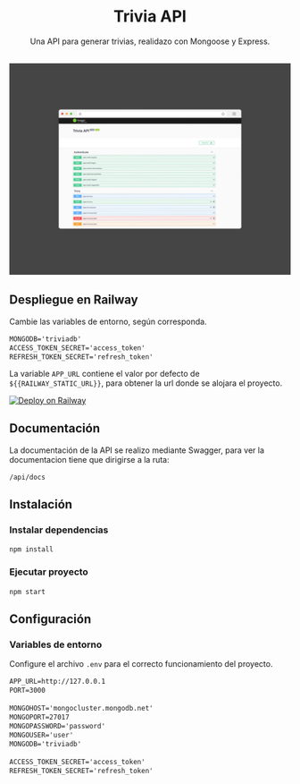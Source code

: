 <h1  align="center">
Trivia API
</h1>

  

<div  align="center">
Una API para generar trivias, realidazo con Mongoose y Express.
</div>

</br>


![demo](https://raw.githubusercontent.com/felipevogtf/Trivia-API/master/demo.jpg)


## Despliegue en Railway

Cambie las variables de entorno, según corresponda.
```
MONGODB='triviadb'
ACCESS_TOKEN_SECRET='access_token'
REFRESH_TOKEN_SECRET='refresh_token'
```

La variable `APP_URL` contiene el valor por defecto de `${{RAILWAY_STATIC_URL}}`, para obtener la url donde se alojara el proyecto.

[![Deploy on Railway](https://railway.app/button.svg)](https://railway.app/template/Tzs7vw?referralCode=J3RH01)

## Documentación

La documentación de la API se realizo mediante Swagger, para ver la documentacion tiene que dirigirse a la ruta: 
```
/api/docs
```

## Instalación 

### Instalar dependencias

```
npm install
```

### Ejecutar proyecto

```
npm start
```

## Configuración

### Variables de entorno

Configure el archivo `.env` para el correcto funcionamiento del proyecto.
```
APP_URL=http://127.0.0.1
PORT=3000

MONGOHOST='mongocluster.mongodb.net'
MONGOPORT=27017
MONGOPASSWORD='password'
MONGOUSER='user'
MONGODB='triviadb'

ACCESS_TOKEN_SECRET='access_token'
REFRESH_TOKEN_SECRET='refresh_token'
```
